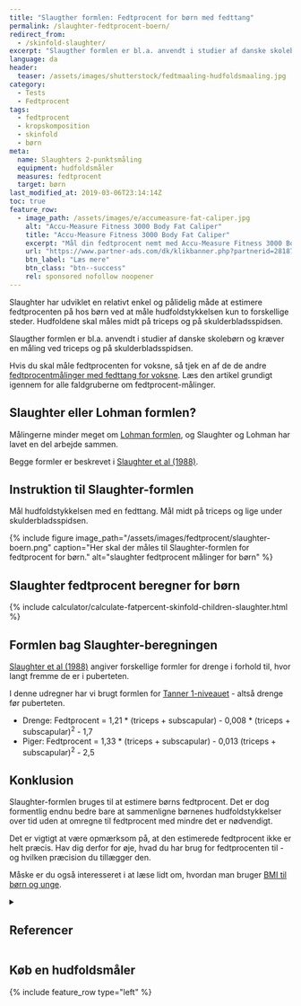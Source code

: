 ```yaml
---
title: "Slaugther formlen: Fedtprocent for børn med fedttang"
permalink: /slaughter-fedtprocent-boern/
redirect_from:
  - /skinfold-slaughter/
excerpt: "Slaugther formlen er bl.a. anvendt i studier af danske skolebørn og kræver en måling ved triceps og på skulderbladsspidsen."
language: da
header:
  teaser: /assets/images/shutterstock/fedtmaaling-hudfoldsmaaling.jpg
category:
  - Tests
  - Fedtprocent
tags:
  - fedtprocent
  - kropskomposition
  - skinfold
  - børn
meta:
  name: Slaughters 2-punktsmåling
  equipment: hudfoldsmåler
  measures: fedtprocent
  target: børn
last_modified_at: 2019-03-06T23:14:14Z
toc: true
feature_row:
  - image_path: /assets/images/e/accumeasure-fat-caliper.jpg
    alt: "Accu-Measure Fitness 3000 Body Fat Caliper"
    title: "Accu-Measure Fitness 3000 Body Fat Caliper"
    excerpt: "Mål din fedtprocent nemt med Accu-Measure Fitness 3000 Body Fat Caliper. Fedttangen bliver brugt af mange amerikanske personlige trænere på grund af dens præcise målinger. Du kan både bruge den hjemme eller have den med på farten."
    url: "https://www.partner-ads.com/dk/klikbanner.php?partnerid=28187&bannerid=21411&htmlurl=https://www.billig-fitness.dk/products/body-fat-caliper-fedttang-fedtmaaler"
    btn_label: "Læs mere"
    btn_class: "btn--success"
    rel: sponsored nofollow noopener
---
```


Slaughter har udviklet en relativt enkel og pålidelig måde at estimere fedtprocenten på hos børn ved at måle hudfoldstykkelsen kun to forskellige steder. Hudfoldene skal måles midt på triceps og på skulderbladsspidsen.

Slaugther formlen er bl.a. anvendt i studier af danske skolebørn og kræver en måling ved triceps og på skulderbladsspidsen.

Hvis du skal måle fedtprocenten for voksne, så tjek en af de de andre [fedtprocentmålinger med fedttang for voksne](/skinfold/). Læs den artikel grundigt igennem for alle faldgruberne om fedtprocent-målinger.

## Slaughter eller Lohman formlen?

Målingerne minder meget om [Lohman formlen](/lohman-fedtprocent-boern/), og Slaughter og Lohman har lavet en del arbejde sammen.

Begge formler er beskrevet i [Slaughter et al (1988)](https://www.researchgate.net/publication/19931264_Skinfold_Equations_for_Estimation_of_Body_Fatness_in_Children_and_Youth).

## Instruktion til Slaughter-formlen

Mål hudfoldstykkelsen med en fedttang. Mål midt på triceps og lige under skulderbladsspidsen.

{% include figure image_path="/assets/images/fedtprocent/slaughter-boern.png" caption="Her skal der måles til Slaughter-formlen for fedtprocent for børn." alt="slaughter fedtprocent målinger for børn" %}

## Slaughter fedtprocent beregner for børn

{% include calculator/calculate-fatpercent-skinfold-children-slaughter.html %}

## Formlen bag Slaughter-beregningen

[Slaughter et al (1988)](https://www.researchgate.net/publication/19931264_Skinfold_Equations_for_Estimation_of_Body_Fatness_in_Children_and_Youth) angiver forskellige formler for drenge i forhold til, hvor langt fremme de er i puberteten.

I denne udregner har vi brugt formlen for [Tanner 1-niveauet](http://www.scientificspine.com/spine-scores/tanner-scale.html) - altså drenge før puberteten.

- Drenge: Fedtprocent = 1,21 * (triceps + subscapular) - 0,008 * (triceps + subscapular)<sup>2</sup> - 1,7
- Piger: Fedtprocent = 1,33 * (triceps + subscapular) - 0,013 (triceps + subscapular)<sup>2</sup> - 2,5

## Konklusion

Slaughter-formlen bruges til at estimere børns fedtprocent. Det er dog formentlig endnu bedre bare at sammenligne børnenes hudfoldstykkelser over tid uden at omregne til fedtprocent med mindre det er nødvendigt.

Det er vigtigt at være opmærksom på, at den estimerede fedtprocent ikke er helt præcis. Hav dig derfor for øje, hvad du har brug for fedtprocenten til - og hvilken præcision du tillægger den.

Måske er du også interesseret i at læse lidt om, hvordan man bruger [BMI til børn og unge](/bmi-beregner-boern-unge-teenagere/).

<details markdown="1" class="references">
  <summary><h2 class="references">Referencer</h2></summary>

- Slaughter, M. H., T. G. Lohman, R. A. Boileau, C. A. Horswill, R. J. Stillman, M. D. Van Loan, og D. A. Bemben. 1988. “[Skinfold Equations for Estimation of Body Fatness in Children and Youth](https://www.researchgate.net/publication/19931264_Skinfold_Equations_for_Estimation_of_Body_Fatness_in_Children_and_Youth)”. Human Biology 60 (5): 709–23.
- Boye, Kai R., Triantafillia Dimitriou, Friedrich Manz, Eckhard Schoenau, Christina Neu, Stefan Wudy, og Thomas Remer. 2002. “Anthropometric Assessment of Muscularity during Growth: Estimating Fat-Free Mass with 2 Skinfold-Thickness Measurements Is Superior to Measuring Midupper Arm Muscle Area in Healthy Prepubertal Children”. The American Journal of Clinical Nutrition 76 (3): 628–32. <https://doi.org/10.1093/ajcn/76.3.628>.
- Wedderkopp, N., K. Froberg, H. S. Hansen, og L. B. Andersen. 2004. “Secular Trends in Physical Fitness and Obesity in Danish 9-Year-Old Girls and Boys: Odense School Child Study and Danish Substudy of the European Youth Heart Study”. Scandinavian Journal of Medicine & Science in Sports 14 (3): 150–55. <https://doi.org/10.1111/j.1600-0838.2004.00365.x>.
</details>

## Køb en hudfoldsmåler

{% include feature_row type="left" %}
